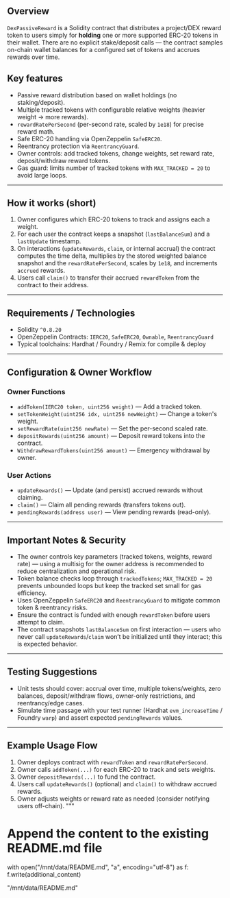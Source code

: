 
## Overview
`DexPassiveReward` is a Solidity contract that distributes a project/DEX reward token to users simply for **holding** one or more supported ERC-20 tokens in their wallet. There are no explicit stake/deposit calls — the contract samples on-chain wallet balances for a configured set of tokens and accrues rewards over time.
## Key features
- Passive reward distribution based on wallet holdings (no staking/deposit).  
- Multiple tracked tokens with configurable relative weights (heavier weight → more rewards).  
- `rewardRatePerSecond` (per-second rate, scaled by `1e18`) for precise reward math.  
- Safe ERC-20 handling via OpenZeppelin `SafeERC20`.  
- Reentrancy protection via `ReentrancyGuard`.  
- Owner controls: add tracked tokens, change weights, set reward rate, deposit/withdraw reward tokens.  
- Gas guard: limits number of tracked tokens with `MAX_TRACKED = 20` to avoid large loops.

---

## How it works (short)
1. Owner configures which ERC-20 tokens to track and assigns each a weight.  
2. For each user the contract keeps a snapshot (`lastBalanceSum`) and a `lastUpdate` timestamp.  
3. On interactions (`updateRewards`, `claim`, or internal accrual) the contract computes the time delta, multiplies by the stored weighted balance snapshot and the `rewardRatePerSecond`, scales by `1e18`, and increments `accrued` rewards.  
4. Users call `claim()` to transfer their accrued `rewardToken` from the contract to their address.

---

## Requirements / Technologies
- Solidity `^0.8.20`  
- OpenZeppelin Contracts: `IERC20`, `SafeERC20`, `Ownable`, `ReentrancyGuard`  
- Typical toolchains: Hardhat / Foundry / Remix for compile & deploy

---

## Configuration & Owner Workflow

### Owner Functions

- `addToken(IERC20 token, uint256 weight)` — Add a tracked token.
- `setTokenWeight(uint256 idx, uint256 newWeight)` — Change a token's weight.
- `setRewardRate(uint256 newRate)` — Set the per-second scaled rate.
- `depositRewards(uint256 amount)` — Deposit reward tokens into the contract.
- `WithdrawRewardTokens(uint256 amount)` — Emergency withdrawal by owner.

### User Actions

- `updateRewards()` — Update (and persist) accrued rewards without claiming.
- `claim()` — Claim all pending rewards (transfers tokens out).
- `pendingRewards(address user)` — View pending rewards (read-only).

---

## Important Notes & Security

- The owner controls key parameters (tracked tokens, weights, reward rate) — using a multisig for the owner address is recommended to reduce centralization and operational risk.
- Token balance checks loop through `trackedTokens`; `MAX_TRACKED = 20` prevents unbounded loops but keep the tracked set small for gas efficiency.
- Uses OpenZeppelin `SafeERC20` and `ReentrancyGuard` to mitigate common token & reentrancy risks.
- Ensure the contract is funded with enough `rewardToken` before users attempt to claim.
- The contract snapshots `lastBalanceSum` on first interaction — users who never call `updateRewards`/`claim` won’t be initialized until they interact; this is expected behavior.

---

## Testing Suggestions

- Unit tests should cover: accrual over time, multiple tokens/weights, zero balances, deposit/withdraw flows, owner-only restrictions, and reentrancy/edge cases.
- Simulate time passage with your test runner (Hardhat `evm_increaseTime` / Foundry `warp`) and assert expected `pendingRewards` values.

---

## Example Usage Flow

1. Owner deploys contract with `rewardToken` and `rewardRatePerSecond`.
2. Owner calls `addToken(...)` for each ERC-20 to track and sets weights.
3. Owner `depositRewards(...)` to fund the contract.
4. Users call `updateRewards()` (optional) and `claim()` to withdraw accrued rewards.
5. Owner adjusts weights or reward rate as needed (consider notifying users off-chain).
"""

# Append the content to the existing README.md file
with open("/mnt/data/README.md", "a", encoding="utf-8") as f:
    f.write(additional_content)

"/mnt/data/README.md"

